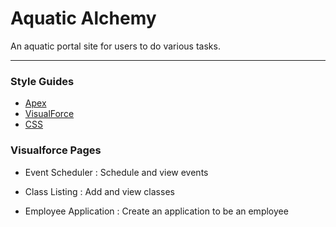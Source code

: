 # **Aquatic Alchemy**

An aquatic portal site for users to do various tasks.

____

### **Style Guides**
 * [Apex](files/styleguides/apex.cls, "Apex")
 * [VisualForce](files/StyleGuides/visualForce.page, "VisualForce")
 * [CSS](files/StyleGuides/css.css, "CSS")

### **Visualforce Pages**

 * Event Scheduler : Schedule and view events
 
 * Class Listing : Add and view classes

 * Employee Application : Create an application to be an employee

